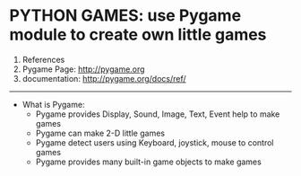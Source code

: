 # PYTHON GAMES: use Pygame module to create own little games

1. References
  1. Pygame Page: http://pygame.org
  2. documentation: http://pygame.org/docs/ref/
------

* What is Pygame:
  * Pygame provides Display, Sound, Image, Text, Event help to make games
  * Pygame can make 2-D little games
  * Pygame detect users using Keyboard, joystick, mouse to control games
  * Pygame provides many built-in game objects to make games
